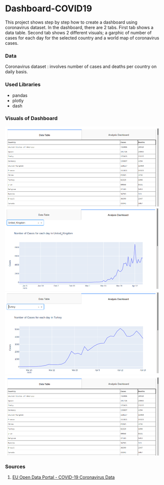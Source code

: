 # Dashboard-COVID19
This project shows step by step how to create a dashboard using coronavirus dataset. 
In the dashboard, there are 2 tabs. First tab shows a data table. Second tab shows 2 different visuals; a garphic of number of
cases for each day for the selected country and a world map of coronavirus cases.

### Data
Coronavirus dataset : involves number of cases and deaths per country on daily basis.

### Used Libraries
* pandas
* plotly
* dash

### Visuals of Dashboard
![Data Table](ss1.png)
![Number of Cases in United Kingdom](ss2.png)
![Number of Cases in Turkey](ss3.png)
![World Map](ss1.png)

### Sources
1. [EU Open Data Portal - COVID-19 Coronavirus Data ](https://data.europa.eu/euodp/en/data/dataset/covid-19-coronavirus-data)
